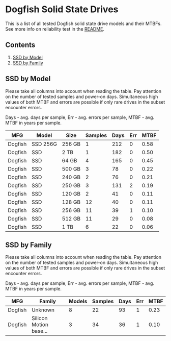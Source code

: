 Dogfish Solid State Drives
==========================

This is a list of all tested Dogfish solid state drive models and their MTBFs. See
more info on reliability test in the [README](https://github.com/linuxhw/SMART).

Contents
--------

1. [ SSD by Model  ](#ssd-by-model)
2. [ SSD by Family ](#ssd-by-family)

SSD by Model
------------

Please take all columns into account when reading the table. Pay attention on the
number of tested samples and power-on days. Simultaneous high values of both MTBF
and errors are possible if only rare drives in the subset encounter errors.

Days - avg. days per sample,
Err  - avg. errors per sample,
MTBF - avg. MTBF in years per sample.

| MFG       | Model              | Size   | Samples | Days  | Err   | MTBF |
|-----------|--------------------|--------|---------|-------|-------|------|
| Dogfish   | SSD 256G           | 256 GB | 1       | 212   | 0     | 0.58   |
| Dogfish   | SSD                | 2 TB   | 1       | 182   | 0     | 0.50   |
| Dogfish   | SSD                | 64 GB  | 4       | 165   | 0     | 0.45   |
| Dogfish   | SSD                | 500 GB | 3       | 78    | 0     | 0.22   |
| Dogfish   | SSD                | 240 GB | 2       | 76    | 0     | 0.21   |
| Dogfish   | SSD                | 250 GB | 3       | 131   | 2     | 0.19   |
| Dogfish   | SSD                | 120 GB | 2       | 41    | 0     | 0.11   |
| Dogfish   | SSD                | 128 GB | 12      | 40    | 0     | 0.11   |
| Dogfish   | SSD                | 256 GB | 11      | 39    | 1     | 0.10   |
| Dogfish   | SSD                | 512 GB | 11      | 29    | 0     | 0.08   |
| Dogfish   | SSD                | 1 TB   | 6       | 22    | 0     | 0.06   |

SSD by Family
-------------

Please take all columns into account when reading the table. Pay attention on the
number of tested samples and power-on days. Simultaneous high values of both MTBF
and errors are possible if only rare drives in the subset encounter errors.

Days - avg. days per sample,
Err  - avg. errors per sample,
MTBF - avg. MTBF in years per sample.

| MFG       | Family                 | Models | Samples | Days  | Err   | MTBF |
|-----------|------------------------|--------|---------|-------|-------|------|
| Dogfish   | Unknown                | 8      | 22      | 93    | 1     | 0.23   |
| Dogfish   | Silicon Motion base... | 3      | 34      | 36    | 1     | 0.10   |
